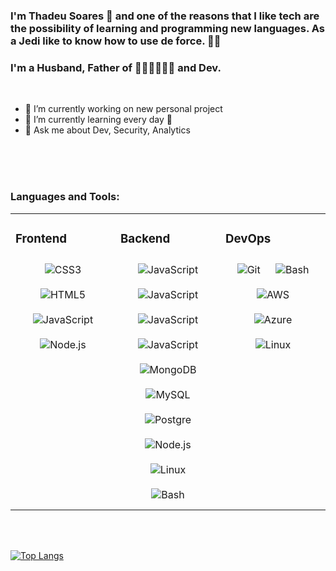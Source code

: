 ### I'm Thadeu Soares 👋 and one of the reasons that I like tech are the possibility of learning and programming new languages. As a Jedi like to know how to use de force. 👨‍💻 
### I'm a Husband, Father of 👧🏻👧🏻👧🏻 and Dev.
<br />

- 🔭 I’m currently working on new personal project
- 🌱 I’m currently learning every day 🤣
- 💬 Ask me about Dev, Security, Analytics
<br />
<br />
<br />

### Languages and Tools:
<table><tr><td valign="top" width="33%">
  
### Frontend  
<div align="center">  
<img style="margin: 10px" src="https://img.shields.io/badge/CSS-239120?&style=for-the-badge&logo=css3&logoColor=white" alt="CSS3" />  
<img style="margin: 10px" src="https://img.shields.io/badge/HTML5-E34F26?style=for-the-badge&logo=html5&logoColor=white" alt="HTML5" />  
<img style="margin: 10px" src="https://img.shields.io/badge/JavaScript-F7DF1E?style=for-the-badge&logo=javascript&logoColor=black" alt="JavaScript" />  

<img style="margin: 10px" src="https://img.shields.io/badge/Node.js-43853D?style=for-the-badge&logo=node.js&logoColor=white" alt="Node.js"  />  
  
 

</div>

</td><td valign="top" width="33%">

### Backend  
<div align="center">  
<img style="margin: 10px" src="https://img.shields.io/badge/JavaScript-F7DF1E?style=for-the-badge&logo=javascript&logoColor=black" alt="JavaScript" /> 
<img style="margin: 10px" src="https://img.shields.io/badge/Java-ED8B00?style=for-the-badge&logo=java&logoColor=white" alt="JavaScript" />  
<img style="margin: 10px" src="https://img.shields.io/badge/Spring-6DB33F?style=for-the-badge&logo=spring&logoColor=white" alt="JavaScript" />  
  

<img style="margin: 10px" src="https://img.shields.io/badge/Express.js-404D59?style=for-the-badge" alt="JavaScript" />  
<img style="margin: 10px" src="https://img.shields.io/badge/MongoDB-4EA94B?style=for-the-badge&logo=mongodb&logoColor=white" alt="MongoDB" /> 
<img style="margin: 10px" src="https://img.shields.io/badge/MySQL-00000F?style=for-the-badge&logo=mysql&logoColor=white" alt="MySQL" /> 
<img style="margin: 10px" src="https://img.shields.io/badge/PostgreSQL-316192?style=for-the-badge&logo=postgresql&logoColor=white" alt="Postgre" />  
<img style="margin: 10px" src="https://img.shields.io/badge/Node.js-43853D?style=for-the-badge&logo=node.js&logoColor=white" alt="Node.js"  />
<img style="margin: 10px" src="https://img.shields.io/badge/Ubuntu-E95420?style=for-the-badge&logo=ubuntu&logoColor=white" alt="Linux"  />  
<img style="margin: 10px" src="https://img.shields.io/badge/Shell_Script-121011?style=for-the-badge&logo=gnu-bash&logoColor=white" alt="Bash"  />  
</div>

</td><td valign="top" width="33%">



### DevOps  
<div align="center">  
<img style="margin: 10px" src="https://img.shields.io/badge/GitHub-100000?style=for-the-badge&logo=github&logoColor=white" alt="Git"  />  
<img style="margin: 10px" src="https://img.shields.io/badge/Shell_Script-121011?style=for-the-badge&logo=gnu-bash&logoColor=white" alt="Bash"  />   
<img style="margin: 10px" src="https://img.shields.io/badge/Amazon_AWS-232F3E?style=for-the-badge&logo=amazon-aws&logoColor=white" alt="AWS" />  
<img style="margin: 10px" src="https://img.shields.io/badge/Microsoft_Azure-0089D6?style=for-the-badge&logo=microsoft-azure&logoColor=white" alt="Azure" /> 
  <img style="margin: 10px" src="https://img.shields.io/badge/Ubuntu-E95420?style=for-the-badge&logo=ubuntu&logoColor=white" alt="Linux"  />
</div>

</td></tr></table>  


<br>
<br>

[![Top Langs](https://github-readme-stats.vercel.app/api/top-langs/?username=thadeusoares&layout=compact&hide=css)](https://github.com/anuraghazra/github-readme-stats)

<!--
**thadeusoares/thadeusoares** is a ✨ _special_ ✨ repository because its `README.md` (this file) appears on your GitHub profile.

Here are some ideas to get you started:

- 🔭 I’m currently working on ...
- 🌱 I’m currently learning ...
- 👯 I’m looking to collaborate on ...
- 🤔 I’m looking for help with ...
- 💬 Ask me about ...
- 📫 How to reach me: ...
- 😄 Pronouns: ...
- ⚡ Fun fact: ...
-->
